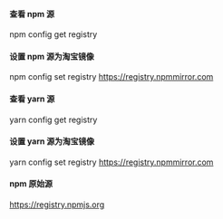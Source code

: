 #### 查看 npm 源

npm config get registry

#### 设置 npm 源为淘宝镜像

npm config set registry https://registry.npmmirror.com

#### 查看 yarn 源

yarn config get registry

#### 设置 yarn 源为淘宝镜像

yarn config set registry https://registry.npmmirror.com

#### npm 原始源

https://registry.npmjs.org
